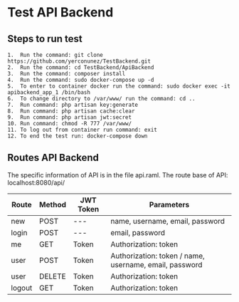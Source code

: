 # Test API Backend

## Steps to run test

    1.  Run the command: git clone https://github.com/yerconunez/TestBackend.git 
    2.  Run the command: cd TestBackend/ApiBackend
    3.  Run the command: composer install
    4.  Run the command: sudo docker-compose up -d  
    5.  To enter to container docker run the command: sudo docker exec -it apibackend_app_1 /bin/bash 
    6.  To change directory to /var/www/ run the command: cd .. 
    7.  Run command: php artisan key:generate
    8.  Run command: php artisan cache:clear
    9.  Run command: php artisan jwt:secret
    10. Run command: chmod -R 777 /var/www/
    11. To log out from container run command: exit 
    12. To end the test run: docker-compose down

## Routes API Backend
The specific information of API is in the file api.raml. The route base of API: localhost:8080/api/

| Route  | Method  |  JWT Token  |  Parameters                       |
|--------|---------|-------------|-----------------------------------|
| new    |  POST   |     ---     |   name, username, email, password | 
| login  |  POST   |     ---     |   email, password                 |
| me     |  GET    |    Token    |   Authorization: token            |
| user   |  POST   |    Token    |   Authorization: token  / name, username, email, password  |    
| user   |  DELETE |    Token    |   Authorization: token            |
| logout |  GET    |    Token    |   Authorization: token            |
    
 
    

